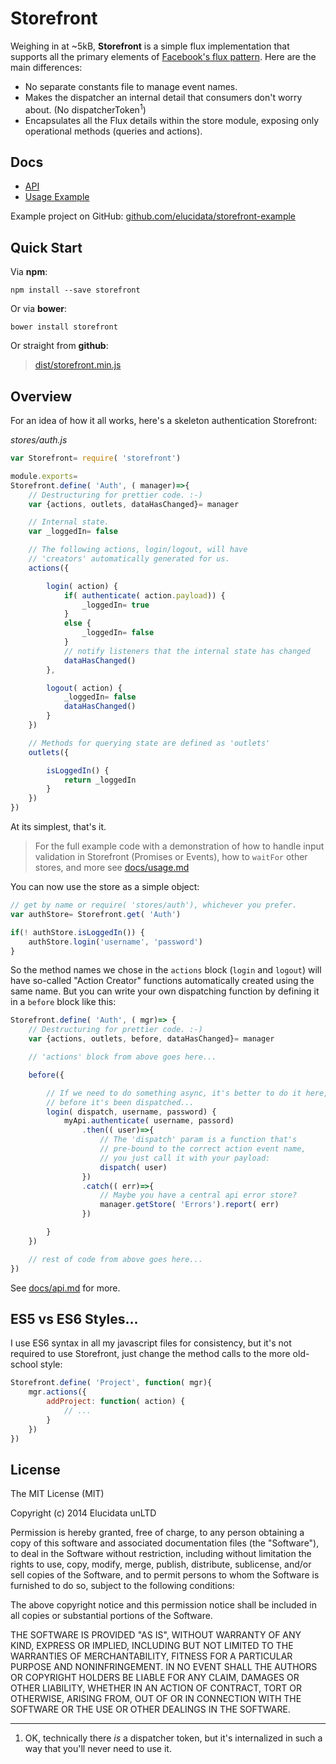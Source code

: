 # Storefront

Weighing in at ~5kB, **Storefront** is a simple flux implementation that supports all the primary elements of [Facebook's flux pattern](https://facebook.github.io/flux/). Here are the main differences:

- No separate constants file to manage event names.
- Makes the dispatcher an internal detail that consumers don't worry about. (No dispatcherToken<sup>1</sup>)
- Encapsulates all the Flux details within the store module, exposing only operational methods (queries and actions).


## Docs

- [API](docs/api.md)
- [Usage Example](docs/usage.md)

Example project on GitHub: [github.com/elucidata/storefront-example](https://github.com/elucidata/storefront-example)


## Quick Start

Via **npm**:

    npm install --save storefront

Or via **bower**:

    bower install storefront

Or straight from **github**:

> [dist/storefront.min.js](https://raw.githubusercontent.com/elucidata/storefront/master/dist/storefront.min.js)

## Overview

For an idea of how it all works, here's a skeleton authentication Storefront:

_stores/auth.js_
```javascript
var Storefront= require( 'storefront')

module.exports=
Storefront.define( 'Auth', ( manager)=>{
    // Destructuring for prettier code. :-)
    var {actions, outlets, dataHasChanged}= manager

    // Internal state.
    var _loggedIn= false

    // The following actions, login/logout, will have
    // 'creators' automatically generated for us.
    actions({

        login( action) {
            if( authenticate( action.payload)) {
                _loggedIn= true
            }
            else {
                _loggedIn= false
            }
            // notify listeners that the internal state has changed
            dataHasChanged()
        },

        logout( action) {
            _loggedIn= false
            dataHasChanged()
        }
    })

    // Methods for querying state are defined as 'outlets'
    outlets({

        isLoggedIn() {
            return _loggedIn
        }
    })
})
```

At its simplest, that's it.

> For the full example code with a demonstration of how to handle input validation in Storefront (Promises or Events), how to `waitFor` other stores, and more see [docs/usage.md](./docs/usage.md)

You can now use the store as a simple object:

```javascript
// get by name or require( 'stores/auth'), whichever you prefer.
var authStore= Storefront.get( 'Auth')

if(! authStore.isLoggedIn()) {
    authStore.login('username', 'password')
}
```

So the method names we chose in the `actions` block (`login` and `logout`) will have so-called "Action Creator" functions automatically created using the same name. But you can write your own dispatching function by defining it in a `before` block like this:

```javascript
Storefront.define( 'Auth', ( mgr)=> {
    // Destructuring for prettier code. :-)
    var {actions, outlets, before, dataHasChanged}= manager

    // 'actions' block from above goes here...

    before({

        // If we need to do something async, it's better to do it here,
        // before it's been dispatched...
        login( dispatch, username, password) {
            myApi.authenticate( username, passord)
                .then(( user)=>{
                    // The 'dispatch' param is a function that's
                    // pre-bound to the correct action event name,
                    // you just call it with your payload:
                    dispatch( user)
                })
                .catch(( err)=>{
                    // Maybe you have a central api error store?
                    manager.getStore( 'Errors').report( err)
                })

        }
    })

    // rest of code from above goes here...
})
```

See [docs/api.md](./docs/api.md) for more.


## ES5 vs ES6 Styles...

I use ES6 syntax in all my javascript files for consistency, but it's not required to use Storefront, just change the method calls to the more old-school style:

```javascript
Storefront.define( 'Project', function( mgr){
    mgr.actions({
        addProject: function( action) {
            // ...
        }
    })
})
```


## License

The MIT License (MIT)

Copyright (c) 2014 Elucidata unLTD

Permission is hereby granted, free of charge, to any person obtaining a copy
of this software and associated documentation files (the "Software"), to deal
in the Software without restriction, including without limitation the rights
to use, copy, modify, merge, publish, distribute, sublicense, and/or sell
copies of the Software, and to permit persons to whom the Software is
furnished to do so, subject to the following conditions:

The above copyright notice and this permission notice shall be included in all
copies or substantial portions of the Software.

THE SOFTWARE IS PROVIDED "AS IS", WITHOUT WARRANTY OF ANY KIND, EXPRESS OR
IMPLIED, INCLUDING BUT NOT LIMITED TO THE WARRANTIES OF MERCHANTABILITY,
FITNESS FOR A PARTICULAR PURPOSE AND NONINFRINGEMENT. IN NO EVENT SHALL THE
AUTHORS OR COPYRIGHT HOLDERS BE LIABLE FOR ANY CLAIM, DAMAGES OR OTHER
LIABILITY, WHETHER IN AN ACTION OF CONTRACT, TORT OR OTHERWISE, ARISING FROM,
OUT OF OR IN CONNECTION WITH THE SOFTWARE OR THE USE OR OTHER DEALINGS IN THE
SOFTWARE.

---

1. OK, technically there _is_ a dispatcher token, but it's internalized in such a way that you'll never need to use it.
